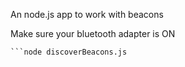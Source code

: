 An node.js app to work with beacons

Make sure your bluetooth adapter is ON

```npm install
```node discoverBeacons.js

